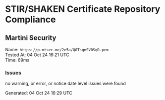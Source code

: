 # STIR/SHAKEN Certificate Repository Compliance

## Martini Security

Name: `https://p.mtsec.me/2e5a/Q0TsgnSV0SqD.pem`\
Tested At: 04 Oct 24 16:21 UTC\
Time: 69ms

### Issues

no warning, or error, or notice date level issues were found

Generated: 04 Oct 24 16:29 UTC